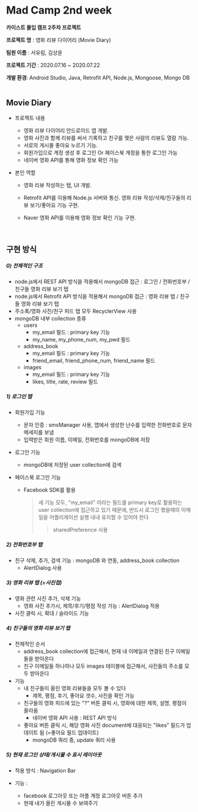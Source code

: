 # Mad Camp 2nd week
**카이스트 몰입 캠프 2주차 프로젝트**  

**프로젝트 명** : 영화 리뷰 다이어리 (Movie Diary)

**팀원 이름** : 서유림, 김상윤

**프로젝트 기간** : 2020.07.16 ~ 2020.07.22

**개발 환경**: Android Studio, Java, Retrofit API, Node.js, Mongoose, Mongo DB  
<br/>



## Movie Diary

- 프로젝트 내용
  - 영화 리뷰 다이어리 안드로이드 앱 개발.
  - 영화 사진과 함께 리뷰를 써서 기록하고 친구를 맺은 사람의 리뷰도 열람 가능. 
  - 서로의 게시물 좋아요 누르기 기능.
  - 회원가입으로 계정 생성 후 로그인 Or 페이스북 계정을 통한 로그인 가능
  -  네이버 영화 API를 통해 영화 정보 확인 가능  
  

- 본인 역할

  - 영화 리뷰 작성하는 탭, UI 개발.

  - Retrofit API를 이용해 Node.js 서버와 통신. 영화 리뷰 작성/삭제/친구들의 리뷰 보기/좋아요 기능 구현.

  - Naver 영화 API를 이용해 영화 정보 확인 기능 구현.  
  

    
<br/>

## 구현 방식

##### 0) 전체적인 구조

- node.js에서 REST API 방식을 적용해서 mongoDB 접근 : 로그인 / 전화번호부 /  친구들 영화 리뷰 보기 탭
- node.js에서 Retrofit API 방식을 적용해서 mongoDB 접근 : 영화 리뷰 탭 / 친구들 영화 리뷰 보기 탭
- 주소록/영화 사진/친구 피드 탭 모두 RecyclerView 사용
- mongoDB 내부 collection 종류
  - users
    - my_email 필드 : primary key 기능
    - my_name, my_phone_num, my_pwd 필드 
  - address_book
    - my_email 필드 : primary key 기능
    - friend_email, friend_phone_num, friend_name 필드
  - images
    - my_email 필드 : primary key 기능
    - likes, title, rate, review 필드

##### 1) 로그인 탭	

- 회원가입 기능

  - 문자 인증 : smsManager 사용, 앱에서 생성한 난수를 입력한 전화번호로 문자메세지를 보냄
  - 입력받은 회원 이름, 이메일, 전화번호를 mongoDB에 저장

- 로그인 기능 

  - mongoDB에 저장된 user collection에 검색

- 페이스북 로그인 기능

  - Facebook SDK를 활용

    > 세 기능 모두, "my_email" 이라는 필드를 primary key로 활용하는 user collection에 접근하고 있기 때문에, 반드시 로그인 했을때의 이메일을 어플리케이션 실행 내내 유지할 수 있어야 한다
    >
    > 	> sharedPreference 사용	

##### 2) 전화번호부 탭

- 친구 삭제, 추가, 검색 기능 : mongoDB 와 연동, address_book collection
  - AlertDialog 사용

##### 3) 영화 리뷰 탭 (=사진첩)

- 영화 관련 사진 추가, 삭제 기능
  - 영화 사진 추가시, 제목/후기/평점 작성 가능 : AlertDialog 적용
- 사진 클릭 시, 확대 / 슬라이드 기능

##### 4) 친구들의 영화 리뷰 보기 탭

- 전체적인 순서 
  - address_book collection에 접근해서, 현재 내 이메일과 연결된 친구 이메일들을 받아온다
  - 친구 이메일들 하나하나 모두 images 테이블에 접근해서, 사진들의 주소를 모두 받아온다
- 기능
  - 내 친구들이 올린 영화 리뷰들을 모두 볼 수 있다
    - 제목, 평점, 후기, 좋아요 갯수, 사진을 확인 가능
  - 친구들의 영화 피드에 있는 "?" 버튼 클릭 시, 영화에 대한 제목, 설명, 평점이 올라옴
    - 네이버 영화 API 사용 : REST API 방식
  - 좋아요 버튼 클릭 시, 해당 영화 사진 document에 대응되는 "likes" 필드가 업데이트 됨 (=좋아요 필드 업데이트)
    - mongoDB 쿼리 중, update 쿼리 사용

##### 5) 현재 로그인 상태/게시물 수 표시 레이아웃

- 적용 방식 : Navigation Bar 

- 기능 : 

  - facebook 로그아웃 또는 어플 계정 로그아웃 버튼 추가
  - 현재 내가 올린 게시물 수 보여주기
